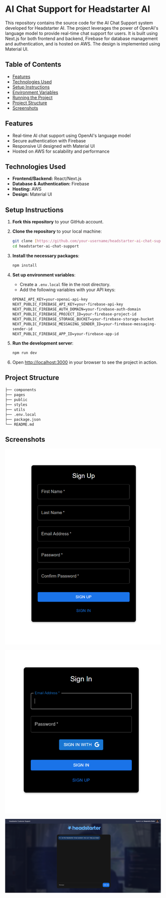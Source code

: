 # AI Chat Support for Headstarter AI

This repository contains the source code for the AI Chat Support system developed for Headstarter AI. The project leverages the power of OpenAI's language model to provide real-time chat support for users. It is built using Next.js for both frontend and backend, Firebase for database management and authentication, and is hosted on AWS. The design is implemented using Material UI.

## Table of Contents

- [Features](#features)
- [Technologies Used](#technologies-used)
- [Setup Instructions](#setup-instructions)
- [Environment Variables](#environment-variables)
- [Running the Project](#running-the-project)
- [Project Structure](#project-structure)
- [Screenshots](#screenshots)

## Features

- Real-time AI chat support using OpenAI's language model
- Secure authentication with Firebase
- Responsive UI designed with Material UI
- Hosted on AWS for scalability and performance

## Technologies Used

- **Frontend/Backend:** React/Next.js 
- **Database & Authentication:** Firebase
- **Hosting:** AWS
- **Design:** Material UI

## Setup Instructions

1. **Fork this repository** to your GitHub account.

2. **Clone the repository** to your local machine:

    ```bash
    git clone [https://github.com/your-username/headstarter-ai-chat-support.git](https://github.com/Headstarter-fellowship-projects/ai_customer/tree/Deep)
    cd headstarter-ai-chat-support
    ```

3. **Install the necessary packages**:

    ```bash
    npm install
    ```

4. **Set up environment variables**:

    - Create a `.env.local` file in the root directory.
    - Add the following variables with your API keys:

    ```plaintext
    OPENAI_API_KEY=your-openai-api-key
    NEXT_PUBLIC_FIREBASE_API_KEY=your-firebase-api-key
    NEXT_PUBLIC_FIREBASE_AUTH_DOMAIN=your-firebase-auth-domain
    NEXT_PUBLIC_FIREBASE_PROJECT_ID=your-firebase-project-id
    NEXT_PUBLIC_FIREBASE_STORAGE_BUCKET=your-firebase-storage-bucket
    NEXT_PUBLIC_FIREBASE_MESSAGING_SENDER_ID=your-firebase-messaging-sender-id
    NEXT_PUBLIC_FIREBASE_APP_ID=your-firebase-app-id
    ```

5. **Run the development server**:

    ```bash
    npm run dev
    ```

6. Open [http://localhost:3000](http://localhost:3000) in your browser to see the project in action.

## Project Structure

```plaintext
├── components
├── pages
├── public
├── styles
├── utils
├── .env.local
├── package.json
└── README.md
```

## Screenshots

![Signup](./app/images/signup_page.png)

![Signin](./app/images/signin_page.png)

![Main](./app/images/main_page.png)
